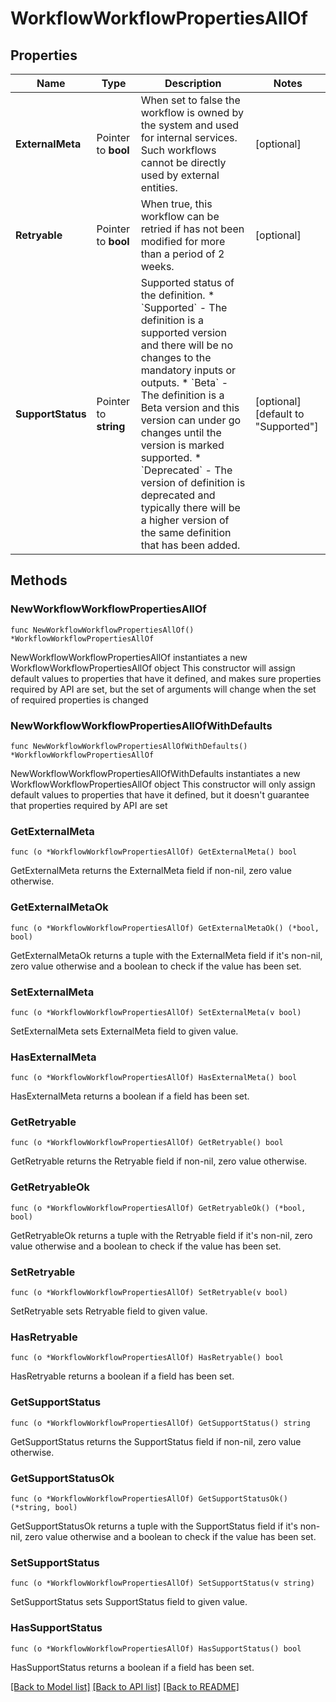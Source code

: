 # WorkflowWorkflowPropertiesAllOf

## Properties

Name | Type | Description | Notes
------------ | ------------- | ------------- | -------------
**ExternalMeta** | Pointer to **bool** | When set to false the workflow is owned by the system and used for internal services. Such workflows cannot be directly used by external entities. | [optional] 
**Retryable** | Pointer to **bool** | When true, this workflow can be retried if has not been modified for more than a period of 2 weeks. | [optional] 
**SupportStatus** | Pointer to **string** | Supported status of the definition. * &#x60;Supported&#x60; - The definition is a supported version and there will be no changes to the mandatory inputs or outputs. * &#x60;Beta&#x60; - The definition is a Beta version and this version can under go changes until the version is marked supported. * &#x60;Deprecated&#x60; - The version of definition is deprecated and typically there will be a higher version of the same definition that has been added. | [optional] [default to "Supported"]

## Methods

### NewWorkflowWorkflowPropertiesAllOf

`func NewWorkflowWorkflowPropertiesAllOf() *WorkflowWorkflowPropertiesAllOf`

NewWorkflowWorkflowPropertiesAllOf instantiates a new WorkflowWorkflowPropertiesAllOf object
This constructor will assign default values to properties that have it defined,
and makes sure properties required by API are set, but the set of arguments
will change when the set of required properties is changed

### NewWorkflowWorkflowPropertiesAllOfWithDefaults

`func NewWorkflowWorkflowPropertiesAllOfWithDefaults() *WorkflowWorkflowPropertiesAllOf`

NewWorkflowWorkflowPropertiesAllOfWithDefaults instantiates a new WorkflowWorkflowPropertiesAllOf object
This constructor will only assign default values to properties that have it defined,
but it doesn't guarantee that properties required by API are set

### GetExternalMeta

`func (o *WorkflowWorkflowPropertiesAllOf) GetExternalMeta() bool`

GetExternalMeta returns the ExternalMeta field if non-nil, zero value otherwise.

### GetExternalMetaOk

`func (o *WorkflowWorkflowPropertiesAllOf) GetExternalMetaOk() (*bool, bool)`

GetExternalMetaOk returns a tuple with the ExternalMeta field if it's non-nil, zero value otherwise
and a boolean to check if the value has been set.

### SetExternalMeta

`func (o *WorkflowWorkflowPropertiesAllOf) SetExternalMeta(v bool)`

SetExternalMeta sets ExternalMeta field to given value.

### HasExternalMeta

`func (o *WorkflowWorkflowPropertiesAllOf) HasExternalMeta() bool`

HasExternalMeta returns a boolean if a field has been set.

### GetRetryable

`func (o *WorkflowWorkflowPropertiesAllOf) GetRetryable() bool`

GetRetryable returns the Retryable field if non-nil, zero value otherwise.

### GetRetryableOk

`func (o *WorkflowWorkflowPropertiesAllOf) GetRetryableOk() (*bool, bool)`

GetRetryableOk returns a tuple with the Retryable field if it's non-nil, zero value otherwise
and a boolean to check if the value has been set.

### SetRetryable

`func (o *WorkflowWorkflowPropertiesAllOf) SetRetryable(v bool)`

SetRetryable sets Retryable field to given value.

### HasRetryable

`func (o *WorkflowWorkflowPropertiesAllOf) HasRetryable() bool`

HasRetryable returns a boolean if a field has been set.

### GetSupportStatus

`func (o *WorkflowWorkflowPropertiesAllOf) GetSupportStatus() string`

GetSupportStatus returns the SupportStatus field if non-nil, zero value otherwise.

### GetSupportStatusOk

`func (o *WorkflowWorkflowPropertiesAllOf) GetSupportStatusOk() (*string, bool)`

GetSupportStatusOk returns a tuple with the SupportStatus field if it's non-nil, zero value otherwise
and a boolean to check if the value has been set.

### SetSupportStatus

`func (o *WorkflowWorkflowPropertiesAllOf) SetSupportStatus(v string)`

SetSupportStatus sets SupportStatus field to given value.

### HasSupportStatus

`func (o *WorkflowWorkflowPropertiesAllOf) HasSupportStatus() bool`

HasSupportStatus returns a boolean if a field has been set.


[[Back to Model list]](../README.md#documentation-for-models) [[Back to API list]](../README.md#documentation-for-api-endpoints) [[Back to README]](../README.md)


